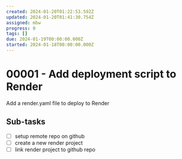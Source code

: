```yaml
---
created: 2024-01-20T01:22:53.592Z
updated: 2024-01-20T01:41:30.754Z
assigned: mbw
progress: 0
tags: []
due: 2024-01-19T00:00:00.000Z
started: 2024-01-18T00:00:00.000Z
---
```


# 00001 - Add deployment script to Render

Add a render.yaml file to deploy to Render

## Sub-tasks

- [ ] setup remote repo on github
- [ ] create a new render project
- [ ] link render project to github repo
